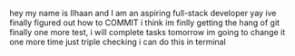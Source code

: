 hey my name is Ilhaan and I am an aspiring full-stack developer
yay ive finally figured out how to COMMIT
i think im finlly getting the hang of git finally
one more test, i will complete tasks tomorrow
im going to change it one more time 
just triple checking i can do this in terminal

